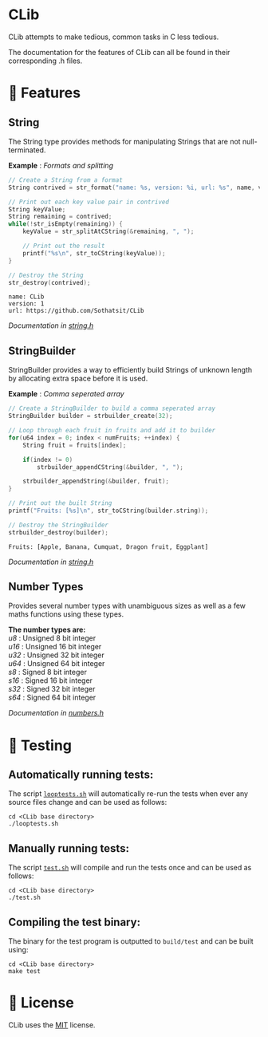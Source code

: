 # CLib
CLib attempts to make tedious, common tasks in C less tedious.

The documentation for the features of CLib can all be found in their corresponding .h files.



# :rocket: Features
## String
The String type provides methods for manipulating Strings that are not null-terminated.

**Example** : _Formats and splitting_
```C
// Create a String from a format
String contrived = str_format("name: %s, version: %i, url: %s", name, version, url);

// Print out each key value pair in contrived
String keyValue;
String remaining = contrived;
while(!str_isEmpty(remaining)) {
    keyValue = str_splitAtCString(&remaining, ", ");

    // Print out the result
    printf("%s\n", str_toCString(keyValue));
}

// Destroy the String
str_destroy(contrived);
```
```
name: CLib
version: 1
url: https://github.com/Sothatsit/CLib
```

_Documentation in [string.h](src/string.h#L63)_

## StringBuilder
StringBuilder provides a way to efficiently build Strings of unknown length by allocating extra space before it is used.

**Example** : _Comma seperated array_ <br />
```C
// Create a StringBuilder to build a comma seperated array
StringBuilder builder = strbuilder_create(32);

// Loop through each fruit in fruits and add it to builder
for(u64 index = 0; index < numFruits; ++index) {
    String fruit = fruits[index];

    if(index != 0)
        strbuilder_appendCString(&builder, ", ");

    strbuilder_appendString(&builder, fruit);
}

// Print out the built String
printf("Fruits: [%s]\n", str_toCString(builder.string));

// Destroy the StringBuilder
strbuilder_destroy(builder);
```
```
Fruits: [Apple, Banana, Cumquat, Dragon fruit, Eggplant]
```

_Documentation in [string.h](src/string.h#L389)_

## Number Types
Provides several number types with unambiguous sizes as well as a few maths functions using these types.

**The number types are:** <br />
_u8_  : Unsigned 8 bit integer <br />
_u16_ : Unsigned 16 bit integer <br />
_u32_ : Unsigned 32 bit integer <br />
_u64_ : Unsigned 64 bit integer <br />
_s8_  : Signed 8 bit integer <br />
_s16_ : Signed 16 bit integer <br />
_s32_ : Signed 32 bit integer <br />
_s64_ : Signed 64 bit integer

_Documentation in [numbers.h](src/numbers.h)_



# :microscope: Testing
## Automatically running tests:
The script [`looptests.sh`](looptests.sh) will automatically re-run the tests when ever any source files change and can be used as follows:
```
cd <CLib base directory>
./looptests.sh
```

## Manually running tests:
The script [`test.sh`](test.sh) will compile and run the tests once and can be used as follows:
```
cd <CLib base directory>
./test.sh
```

## Compiling the test binary:
The binary for the test program is outputted to `build/test` and can be built using:
```
cd <CLib base directory>
make test
```


# :book: License
CLib uses the [MIT](https://choosealicense.com/licenses/mit/) license.